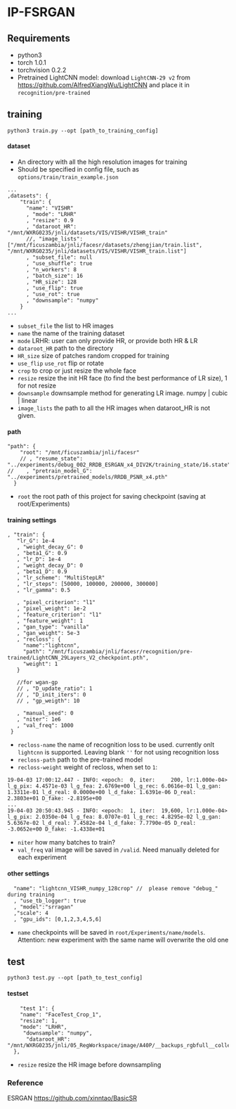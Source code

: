 # IP-FSRGAN
## Requirements
- python3
- torch 1.0.1
- torchvision 0.2.2
- Pretrained LightCNN model: download `LightCNN-29 v2` from https://github.com/AlfredXiangWu/LightCNN and place it in `recognition/pre-trained`

## training
```
python3 train.py --opt [path_to_training_config]
```
#### dataset
- An directory with all the high resolution images for training
- Should be specified in config file, such as `options/train/train_example.json`
```
...
,datasets": {
    "train": {
      "name": "VISHR"
      , "mode": "LRHR"
      , "resize": 0.9
      , "dataroot_HR": "/mnt/WXRG0235/jnli/datasets/VIS/VISHR/VISHR_train"
      //, "image_lists": ["/mnt/ficuszambia/jnli/facesr/datasets/zhengjian/train.list", "/mnt/WXRG0235/jnli/datasets/VIS/VISHR/VISHR_train.list"]
      , "subset_file": null
      , "use_shuffle": true
      , "n_workers": 8
      , "batch_size": 16
      , "HR_size": 128
      , "use_flip": true
      , "use_rot": true
      , "downsample": "numpy"
    }
...
```
- `subset_file` the list to HR images
- `name` the name of the training dataset
- `mode` LRHR: user can only provide HR, or provide both HR & LR
- `dataroot_HR` path to the directory
- `HR_size` size of patches random cropped for training
- `use_flip` `use_rot` flip or rotate
- `crop` to crop or just resize the whole face
- `resize` resize the init HR face (to find the best performance of LR size), 1 for not resize
- `downsample` downsample method for generating LR image. numpy | cubic | linear
- `image_lists` the path to all the HR images when dataroot_HR is not given.
#### path
```
"path": {
    "root": "/mnt/ficuszambia/jnli/facesr"
    // , "resume_state": "../experiments/debug_002_RRDB_ESRGAN_x4_DIV2K/training_state/16.state"
//    , "pretrain_model_G": "../experiments/pretrained_models/RRDB_PSNR_x4.pth"
  }
 ```
 - `root` the root path of this project for saving checkpoint (saving at root/Experiments)

 #### training settings
 ```
 , "train": {
    "lr_G": 1e-4
    , "weight_decay_G": 0
    , "beta1_G": 0.9
    , "lr_D": 1e-4
    , "weight_decay_D": 0
    , "beta1_D": 0.9
    , "lr_scheme": "MultiStepLR"
    , "lr_steps": [50000, 100000, 200000, 300000]
    , "lr_gamma": 0.5

    , "pixel_criterion": "l1"
    , "pixel_weight": 1e-2
    , "feature_criterion": "l1"
    , "feature_weight": 1
    , "gan_type": "vanilla"
    , "gan_weight": 5e-3
    , "recloss": {
      "name":"lightcnn",
      "path": "/mnt/ficuszambia/jnli/facesr/recognition/pre-trained/LightCNN_29Layers_V2_checkpoint.pth",
      "weight": 1
    }

    //for wgan-gp
    // , "D_update_ratio": 1
    // , "D_init_iters": 0
    // , "gp_weigth": 10

    , "manual_seed": 0
    , "niter": 1e6
    , "val_freq": 1000
  }
```
- `recloss-name` the name of recognition loss to be used. currently onlt `lightcnn` is supported. Leaving blank `''` for not using recognition loss
- `recloss-path` path to the pre-trained model
- `recloss-weight` weight of recloss, when set to `1`:
```
19-04-03 17:00:12.447 - INFO: <epoch:  0, iter:     200, lr:1.000e-04> l_g_pix: 4.4571e-03 l_g_fea: 2.6769e+00 l_g_rec: 6.0616e-01 l_g_gan: 1.3311e-01 l_d_real: 0.0000e+00 l_d_fake: 1.6391e-06 D_real: 2.3803e+01 D_fake: -2.8195e+00
...
19-04-03 20:50:43.945 - INFO: <epoch:  1, iter:  19,600, lr:1.000e-04> l_g_pix: 2.0350e-04 l_g_fea: 8.0707e-01 l_g_rec: 4.8295e-02 l_g_gan: 5.6367e-02 l_d_real: 7.4582e-04 l_d_fake: 7.7790e-05 D_real: -3.0652e+00 D_fake: -1.4338e+01

```
- `niter` how many batches to train?
- `val_freq` val image will be saved in `/valid`. Need manually deleted for each experiment
#### other settings
```
  "name": "lightcnn_VISHR_numpy_128crop" //  please remove "debug_" during training
  , "use_tb_logger": true
  , "model":"srragan"
  ,"scale": 4
  , "gpu_ids": [0,1,2,3,4,5,6]
```
- `name` checkpoints will be saved in `root/Experiments/name/models`. Attention: new experiment with the same name will overwrite the old one

## test
```
python3 test.py --opt [path_to_test_config]
```
#### testset
```
    "test 1": {
    "name": "FaceTest_Crop_1",
    "resize": 1,
    "mode": "LRHR",
     "downsample": "numpy",
      "dataroot_HR": "/mnt/WXRG0235/jnli/05_RegWorkspace/image/A40P/__backups_rgbfull__collected_crop"
  },
```
- `resize` resize the HR image before downsampling

### Reference
ESRGAN https://github.com/xinntao/BasicSR
